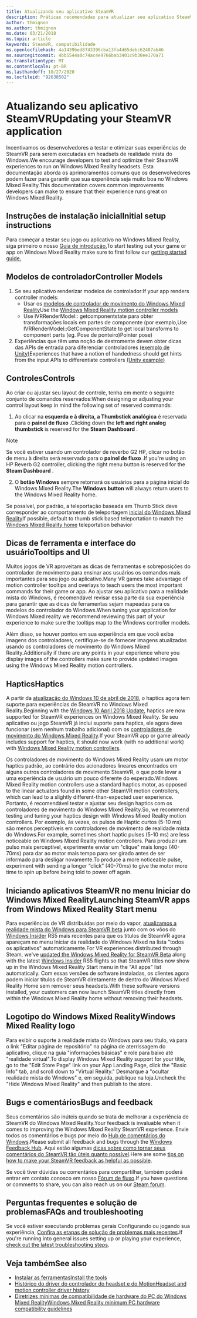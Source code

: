 ```yaml
---
title: Atualizando seu aplicativo SteamVR
description: Práticas recomendadas para atualizar seu aplicativo SteamVR para maximizar o compatibilidade com headsets de realidade mista do Windows.
author: thmignon
ms.author: thmignon
ms.date: 03/21/2018
ms.topic: article
keywords: SteamVR, compatibilidade
ms.openlocfilehash: 4a1439bed8743396cba13fa4d65debc62487ab46
ms.sourcegitcommit: 4bb5544a0c74ac4e9766bab3401c9b30ee170a71
ms.translationtype: MT
ms.contentlocale: pt-BR
ms.lasthandoff: 10/27/2020
ms.locfileid: "92638502"
---
```

# <a name="updating-your-steamvr-application"></a><span data-ttu-id="5e999-104">Atualizando seu aplicativo SteamVR</span><span class="sxs-lookup"><span data-stu-id="5e999-104">Updating your SteamVR application</span></span>
<span data-ttu-id="5e999-105">Incentivamos os desenvolvedores a testar e otimizar suas experiências de SteamVR para serem executadas em headsets de realidade mista do Windows.</span><span class="sxs-lookup"><span data-stu-id="5e999-105">We encourage developers to test and optimize their SteamVR experiences to run on Windows Mixed Reality headsets.</span></span> <span data-ttu-id="5e999-106">Esta documentação aborda os aprimoramentos comuns que os desenvolvedores podem fazer para garantir que sua experiência seja muito boa no Windows Mixed Reality.</span><span class="sxs-lookup"><span data-stu-id="5e999-106">This documentation covers common improvements developers can make to ensure that their experience runs great on Windows Mixed Reality.</span></span>

## <a name="initial-setup-instructions"></a><span data-ttu-id="5e999-107">Instruções de instalação inicial</span><span class="sxs-lookup"><span data-stu-id="5e999-107">Initial setup instructions</span></span>

<span data-ttu-id="5e999-108">Para começar a testar seu jogo ou aplicativo no Windows Mixed Reality, siga primeiro o nosso [Guia de introdução.](https://aka.ms/WindowsMixedRealitySteamVR)</span><span class="sxs-lookup"><span data-stu-id="5e999-108">To start testing out your game or app on Windows Mixed Reality make sure to first follow our [getting started guide.](https://aka.ms/WindowsMixedRealitySteamVR)</span></span>

## <a name="controller-models"></a><span data-ttu-id="5e999-109">Modelos de controlador</span><span class="sxs-lookup"><span data-stu-id="5e999-109">Controller Models</span></span>
1. <span data-ttu-id="5e999-110">Se seu aplicativo renderizar modelos de controlador:</span><span class="sxs-lookup"><span data-stu-id="5e999-110">If your app renders controller models:</span></span>
    * <span data-ttu-id="5e999-111">Usar os [modelos de controlador de movimento do Windows Mixed Reality](../../design/motion-controllers.md#rendering-the-motion-controller-model)</span><span class="sxs-lookup"><span data-stu-id="5e999-111">Use the [Windows Mixed Reality motion controller models](../../design/motion-controllers.md#rendering-the-motion-controller-model)</span></span>
    * <span data-ttu-id="5e999-112">Use IVRRenderModel:: getcomponentstate para obter transformações locais em partes de componente (por exemplo,</span><span class="sxs-lookup"><span data-stu-id="5e999-112">Use IVRRenderModel::GetComponentState to get local transforms to component parts (eg.</span></span> <span data-ttu-id="5e999-113">Pose de ponteiro)</span><span class="sxs-lookup"><span data-stu-id="5e999-113">Pointer pose)</span></span>
2. <span data-ttu-id="5e999-114">Experiências que têm uma noção de destromente devem obter dicas das APIs de entrada para diferenciar controladores [(exemplo de Unity)](../unity/gestures-and-motion-controllers-in-unity.md#unity-buttonaxis-mapping-table)</span><span class="sxs-lookup"><span data-stu-id="5e999-114">Experiences that have a notion of handedness should get hints from the input APIs to differentiate controllers [(Unity example)](../unity/gestures-and-motion-controllers-in-unity.md#unity-buttonaxis-mapping-table)</span></span>

## <a name="controls"></a><span data-ttu-id="5e999-115">Controles</span><span class="sxs-lookup"><span data-stu-id="5e999-115">Controls</span></span>

<span data-ttu-id="5e999-116">Ao criar ou ajustar seu layout de controle, tenha em mente o seguinte conjunto de comandos reservados:</span><span class="sxs-lookup"><span data-stu-id="5e999-116">When designing or adjusting your control layout keep in mind the following set of reserved commands:</span></span>
1. <span data-ttu-id="5e999-117">Ao clicar na **esquerda e à direita, a Thumbstick analógica** é reservada para o **painel de fluxo** .</span><span class="sxs-lookup"><span data-stu-id="5e999-117">Clicking down the **left and right analog thumbstick** is reserved for the **Steam Dashboard** .</span></span>

> [!NOTE]
> <span data-ttu-id="5e999-118">Se você estiver usando um controlador de reverbo G2 HP, clicar no botão de menu à direita será reservado para o **painel de fluxo** .</span><span class="sxs-lookup"><span data-stu-id="5e999-118">If you're using an HP Reverb G2 controller, clicking the right menu button is reserved for the **Steam Dashboard** .</span></span>

2. <span data-ttu-id="5e999-119">O **botão Windows** sempre retornará os usuários para a página inicial do Windows Mixed Reality.</span><span class="sxs-lookup"><span data-stu-id="5e999-119">The **Windows button** will always return users to the Windows Mixed Reality home.</span></span>

<span data-ttu-id="5e999-120">Se possível, por padrão, a teleportação baseada em Thumb Stick deve corresponder ao comportamento de teleportagem [inicial do Windows Mixed Reality](../../discover/navigating-the-windows-mixed-reality-home.md#getting-around-your-home)</span><span class="sxs-lookup"><span data-stu-id="5e999-120">If possible, default to thumb stick based teleportation to match the [Windows Mixed Reality home](../../discover/navigating-the-windows-mixed-reality-home.md#getting-around-your-home) teleportation behavior</span></span>

## <a name="tooltips-and-ui"></a><span data-ttu-id="5e999-121">Dicas de ferramenta e interface do usuário</span><span class="sxs-lookup"><span data-stu-id="5e999-121">Tooltips and UI</span></span>

<span data-ttu-id="5e999-122">Muitos jogos de VR aproveitam as dicas de ferramentas e sobreposições do controlador de movimento para ensinar aos usuários os comandos mais importantes para seu jogo ou aplicativo.</span><span class="sxs-lookup"><span data-stu-id="5e999-122">Many VR games take advantage of motion controller tooltips and overlays to teach users the most important commands for their game or app.</span></span> <span data-ttu-id="5e999-123">Ao ajustar seu aplicativo para a realidade mista do Windows, é recomendável revisar essa parte da sua experiência para garantir que as dicas de ferramentas sejam mapeadas para os modelos do controlador do Windows.</span><span class="sxs-lookup"><span data-stu-id="5e999-123">When tuning your application for Windows Mixed reality we recommend reviewing this part of your experience to make sure the tooltips map to the Windows controller models.</span></span>

<span data-ttu-id="5e999-124">Além disso, se houver pontos em sua experiência em que você exiba imagens dos controladores, certifique-se de fornecer imagens atualizadas usando os controladores de movimento do Windows Mixed Reality.</span><span class="sxs-lookup"><span data-stu-id="5e999-124">Additionally if there are any points in your experience where you display images of the controllers make sure to provide updated images using the Windows Mixed Reality motion controllers.</span></span>

## <a name="haptics"></a><span data-ttu-id="5e999-125">Haptics</span><span class="sxs-lookup"><span data-stu-id="5e999-125">Haptics</span></span>

<span data-ttu-id="5e999-126">A partir da [atualização do Windows 10 de abril de 2018](https://docs.microsoft.com/windows/mixed-reality/enthusiast-guide/release-notes-april-2018), o haptics agora tem suporte para experiências de SteamVR no Windows Mixed Reality.</span><span class="sxs-lookup"><span data-stu-id="5e999-126">Beginning with the [Windows 10 April 2018 Update](https://docs.microsoft.com/windows/mixed-reality/enthusiast-guide/release-notes-april-2018), haptics are now supported for SteamVR experiences on Windows Mixed Reality.</span></span> <span data-ttu-id="5e999-127">Se seu aplicativo ou jogo SteamVR já inclui suporte para haptics, ele agora deve funcionar (sem nenhum trabalho adicional) com os [controladores de movimento do Windows Mixed Reality](../../design/motion-controllers.md).</span><span class="sxs-lookup"><span data-stu-id="5e999-127">If your SteamVR app or game already includes support for haptics, it should now work (with no additional work) with [Windows Mixed Reality motion controllers](../../design/motion-controllers.md).</span></span>

<span data-ttu-id="5e999-128">Os controladores de movimento do Windows Mixed Reality usam um motor haptics padrão, ao contrário dos acionadores lineares encontrados em alguns outros controladores de movimento SteamVR, o que pode levar a uma experiência de usuário um pouco diferente do esperado.</span><span class="sxs-lookup"><span data-stu-id="5e999-128">Windows Mixed Reality motion controllers use a standard haptics motor, as opposed to the linear actuators found in some other SteamVR motion controllers, which can lead to a slightly different-than-expected user experience.</span></span> <span data-ttu-id="5e999-129">Portanto, é recomendável testar e ajustar seu design haptics com os controladores de movimento do Windows Mixed Reality.</span><span class="sxs-lookup"><span data-stu-id="5e999-129">So, we recommend testing and tuning your haptics design with Windows Mixed Reality motion controllers.</span></span> <span data-ttu-id="5e999-130">Por exemplo, às vezes, os pulsos de Haptic curtos (5-10 ms) são menos perceptíveis em controladores de movimento de realidade mista do Windows.</span><span class="sxs-lookup"><span data-stu-id="5e999-130">For example, sometimes short haptic pulses (5-10 ms) are less noticeable on Windows Mixed Reality motion controllers.</span></span> <span data-ttu-id="5e999-131">Para produzir um pulso mais perceptível, experimente enviar um "clique" mais longo (40-70ms) para dar ao motor mais tempo para ser girado antes de ser informado para desligar novamente.</span><span class="sxs-lookup"><span data-stu-id="5e999-131">To produce a more noticeable pulse, experiment with sending a longer “click” (40-70ms) to give the motor more time to spin up before being told to power off again.</span></span>

## <a name="launching-steamvr-apps-from-windows-mixed-reality-start-menu"></a><span data-ttu-id="5e999-132">Iniciando aplicativos SteamVR no menu Iniciar do Windows Mixed Reality</span><span class="sxs-lookup"><span data-stu-id="5e999-132">Launching SteamVR apps from Windows Mixed Reality Start menu</span></span>

<span data-ttu-id="5e999-133">Para experiências de VR distribuídas por meio do vapor, [atualizamos a realidade mista do Windows para SteamVR beta](https://steamcommunity.com/games/719950/announcements/detail/1687045485866139800) junto com os vôos do [Windows Insider](https://insider.windows.com) RS5 mais recentes para que os títulos de SteamVR agora apareçam no menu Iniciar da realidade do Windows Mixed na lista "todos os aplicativos" automaticamente.</span><span class="sxs-lookup"><span data-stu-id="5e999-133">For VR experiences distributed through Steam, we've [updated the Windows Mixed Reality for SteamVR Beta](https://steamcommunity.com/games/719950/announcements/detail/1687045485866139800) along with the latest [Windows Insider](https://insider.windows.com) RS5 flights so that SteamVR titles now show up in the Windows Mixed Reality Start menu in the "All apps" list automatically.</span></span> <span data-ttu-id="5e999-134">Com essas versões de software instaladas, os clientes agora podem iniciar títulos de SteamVR diretamente de dentro do Windows Mixed Reality Home sem remover seus headsets.</span><span class="sxs-lookup"><span data-stu-id="5e999-134">With these software versions installed, your customers can now launch SteamVR titles directly from within the Windows Mixed Reality home without removing their headsets.</span></span>

## <a name="windows-mixed-reality-logo"></a><span data-ttu-id="5e999-135">Logotipo do Windows Mixed Reality</span><span class="sxs-lookup"><span data-stu-id="5e999-135">Windows Mixed Reality logo</span></span>

<span data-ttu-id="5e999-136">Para exibir o suporte à realidade mista do Windows para seu título, vá para o link "Editar página de repositório" na página de aterrissagem do aplicativo, clique na guia "informações básicas" e role para baixo até "realidade virtual".</span><span class="sxs-lookup"><span data-stu-id="5e999-136">To display Windows Mixed Reality support for your title, go to the "Edit Store Page" link on your App Landing Page, click the "Basic Info" tab, and scroll down to "Virtual Reality."</span></span> <span data-ttu-id="5e999-137">Desmarque a "ocultar realidade mista do Windows" e, em seguida, publique na loja.</span><span class="sxs-lookup"><span data-stu-id="5e999-137">Uncheck the "Hide Windows Mixed Reality" and then publish to the store.</span></span>

## <a name="bugs-and-feedback"></a><span data-ttu-id="5e999-138">Bugs e comentários</span><span class="sxs-lookup"><span data-stu-id="5e999-138">Bugs and feedback</span></span>

<span data-ttu-id="5e999-139">Seus comentários são inúteis quando se trata de melhorar a experiência de SteamVR do Windows Mixed Reality.</span><span class="sxs-lookup"><span data-stu-id="5e999-139">Your feedback is invaluable when it comes to improving the Windows Mixed Reality SteamVR experience.</span></span> <span data-ttu-id="5e999-140">Envie todos os comentários e bugs por meio do [Hub de comentários do Windows](https://docs.microsoft.com/windows/mixed-reality/enthusiast-guide/filing-feedback).</span><span class="sxs-lookup"><span data-stu-id="5e999-140">Please submit all feedback and bugs through the [Windows Feedback Hub](https://docs.microsoft.com/windows/mixed-reality/enthusiast-guide/filing-feedback).</span></span> <span data-ttu-id="5e999-141">Aqui estão algumas [dicas sobre como tornar seus comentários do SteamVR tão úteis quanto possível](https://docs.microsoft.com/windows/mixed-reality/enthusiast-guide/using-steamvr-with-windows-mixed-reality#sharing-feedback-on-steamvr).</span><span class="sxs-lookup"><span data-stu-id="5e999-141">Here are some [tips on how to make your SteamVR feedback as helpful as possible](https://docs.microsoft.com/windows/mixed-reality/enthusiast-guide/using-steamvr-with-windows-mixed-reality#sharing-feedback-on-steamvr).</span></span>

<span data-ttu-id="5e999-142">Se você tiver dúvidas ou comentários para compartilhar, também poderá entrar em contato conosco em nosso [Fórum de fluxo](https://steamcommunity.com/app/719950/discussions/).</span><span class="sxs-lookup"><span data-stu-id="5e999-142">If you have questions or comments to share, you can also reach us on our [Steam forum](https://steamcommunity.com/app/719950/discussions/).</span></span>

## <a name="faqs-and-troubleshooting"></a><span data-ttu-id="5e999-143">Perguntas frequentes e solução de problemas</span><span class="sxs-lookup"><span data-stu-id="5e999-143">FAQs and troubleshooting</span></span>

<span data-ttu-id="5e999-144">Se você estiver executando problemas gerais Configurando ou jogando sua experiência, [Confira as etapas de solução de problemas mais recentes](https://docs.microsoft.com/windows/mixed-reality/enthusiast-guide/troubleshooting-windows-mixed-reality#steamvr).</span><span class="sxs-lookup"><span data-stu-id="5e999-144">If you're running into general issues setting up or playing your experience, [check out the latest troubleshooting steps](https://docs.microsoft.com/windows/mixed-reality/enthusiast-guide/troubleshooting-windows-mixed-reality#steamvr).</span></span>

## <a name="see-also"></a><span data-ttu-id="5e999-145">Veja também</span><span class="sxs-lookup"><span data-stu-id="5e999-145">See also</span></span>
* [<span data-ttu-id="5e999-146">Instalar as ferramentas</span><span class="sxs-lookup"><span data-stu-id="5e999-146">Install the tools</span></span>](../install-the-tools.md)
* [<span data-ttu-id="5e999-147">Histórico do driver do controlador do headset e do Motion</span><span class="sxs-lookup"><span data-stu-id="5e999-147">Headset and motion controller driver history</span></span>](https://docs.microsoft.com/windows/mixed-reality/enthusiast-guide/mixed-reality-software)
* [<span data-ttu-id="5e999-148">Diretrizes mínimas de compatibilidade de hardware do PC do Windows Mixed Reality</span><span class="sxs-lookup"><span data-stu-id="5e999-148">Windows Mixed Reality minimum PC hardware compatibility guidelines</span></span>](https://docs.microsoft.com/windows/mixed-reality/enthusiast-guide/windows-mixed-reality-minimum-pc-hardware-compatibility-guidelines)
